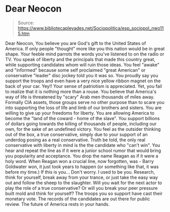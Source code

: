 # Dear Neocon

> Source: https://www.bibliotecapleyades.net/Sociopolitica/esp_sociopol_nwo115.htm

Dear Neocon,
You believe you are God's gift to the United States of America.
If only people "thought" more like you this
nation would be in great shape.
Your feeble mind parrots the words you've listened to on the radio or
TV. You speak of liberty and the principals that made this country
great, while supporting candidates whom will ruin those ideas.
You feel "awake" and "informed" because some
self proclaimed "great American" or conservative "leader" disc jockey
told you it was so.
You proudly say you support the troops and even have a very nice yellow
ribbon magnet on the back of your car. Yey!! Your sense of patriotism is
appreciated. Yet, you fail to realize that it is nothing more than a
rouse. You believe that America's way of life is threatened by "scary"
Arab men thousands of miles away.
Formally CIA assets, those groups serve no
other purpose than to scare you into supporting the loss of life and
limb of our brothers and sisters. You are willing to give up your
freedoms for liberty.
You are allowing America to become the "land
of the coward - home of the slave".
You support billions of dollars going
towards the killing of thousands of people, including our own, for the
sake of an undefined victory.
You feel as the outsider thinking out of the box, a true conservative,
simply due to your support of an underdog posing as a real conservative.
Truth be told, the only real conservative with liberty in mind is the
the candidate who "can't win". You hear and repeat the line as if it
were a junior school rumor that would bring you popularity and
acceptance.
You drop the name Reagan as if it were a
holy word. When Reagan won a crucial line, now forgotten, was - Barry
Goldwater won, it just took years to happen (or something like that, it
was before my time.)
If this is you... Don't worry. I used to be you.
Research, think for yourself, break away
from your trance, or just take the easy way out and follow the sheep to
the slaughter.
Will you wait for the next actor to play the role of a true
conservative? Or will you break your peer pressure built mold and think
for yourself? The troops you so support have cast their monetary vote.
The records of the candidates are out there for public review.
The future of America rests in your hands.
